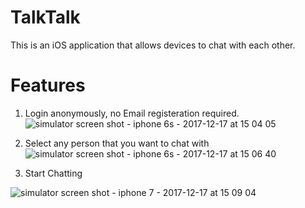 # TalkTalk

This is an iOS application that allows devices to chat with each other.

# Features

1. Login anonymously, no Email registeration required.
![simulator screen shot - iphone 6s - 2017-12-17 at 15 04 05](https://user-images.githubusercontent.com/34478467/34076438-9b6415ec-e33b-11e7-9121-f62bf8d83b65.png)

2. Select any person that you want to chat with
![simulator screen shot - iphone 6s - 2017-12-17 at 15 06 40](https://user-images.githubusercontent.com/34478467/34076447-e61ba1b8-e33b-11e7-9e2c-478085adabe9.png)



3. Start Chatting

![simulator screen shot - iphone 7 - 2017-12-17 at 15 09 04](https://user-images.githubusercontent.com/34478467/34076467-4134e32a-e33c-11e7-9bb9-4eeaf878e07c.png)
